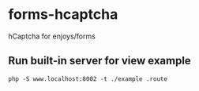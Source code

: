 # forms-hcaptcha
hCaptcha for enjoys/forms


## Run built-in server for view example
```shell
php -S www.localhost:8002 -t ./example .route
```
